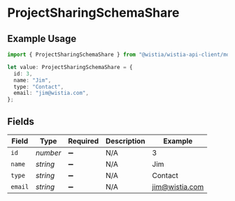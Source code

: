 # ProjectSharingSchemaShare

## Example Usage

```typescript
import { ProjectSharingSchemaShare } from "@wistia/wistia-api-client/models";

let value: ProjectSharingSchemaShare = {
  id: 3,
  name: "Jim",
  type: "Contact",
  email: "jim@wistia.com",
};
```

## Fields

| Field              | Type               | Required           | Description        | Example            |
| ------------------ | ------------------ | ------------------ | ------------------ | ------------------ |
| `id`               | *number*           | :heavy_minus_sign: | N/A                | 3                  |
| `name`             | *string*           | :heavy_minus_sign: | N/A                | Jim                |
| `type`             | *string*           | :heavy_minus_sign: | N/A                | Contact            |
| `email`            | *string*           | :heavy_minus_sign: | N/A                | jim@wistia.com     |